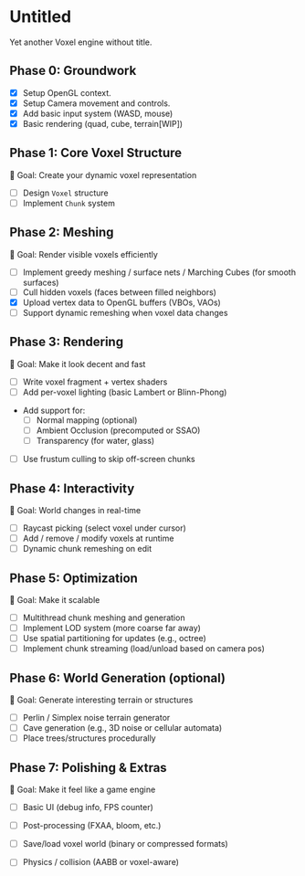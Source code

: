 # Untitled

Yet another Voxel engine without title.

## Phase 0: Groundwork
- [x] Setup OpenGL context.
- [x] Setup Camera movement and controls.
- [x] Add basic input system (WASD, mouse)
- [x] Basic rendering (quad, cube, terrain[WIP])

## Phase 1: Core Voxel Structure
🎯 Goal: Create your dynamic voxel representation
- [ ] Design `Voxel` structure
- [ ] Implement `Chunk` system

## Phase 2: Meshing
🎯 Goal: Render visible voxels efficiently
- [ ] Implement greedy meshing / surface nets / Marching Cubes (for smooth surfaces)
- [ ] Cull hidden voxels (faces between filled neighbors)
- [x] Upload vertex data to OpenGL buffers (VBOs, VAOs)
- [ ] Support dynamic remeshing when voxel data changes

## Phase 3: Rendering
🎯 Goal: Make it look decent and fast
- [ ] Write voxel fragment + vertex shaders
- [ ] Add per-voxel lighting (basic Lambert or Blinn-Phong)
- Add support for:
    - [ ] Normal mapping (optional)
    - [ ] Ambient Occlusion (precomputed or SSAO)
    - [ ] Transparency (for water, glass)
- [ ] Use frustum culling to skip off-screen chunks

## Phase 4: Interactivity
🎯 Goal: World changes in real-time
- [ ] Raycast picking (select voxel under cursor)
- [ ] Add / remove / modify voxels at runtime
- [ ] Dynamic chunk remeshing on edit

## Phase 5: Optimization
🎯 Goal: Make it scalable
- [ ] Multithread chunk meshing and generation
- [ ] Implement LOD system (more coarse far away)
- [ ] Use spatial partitioning for updates (e.g., octree)
- [ ] Implement chunk streaming (load/unload based on camera pos)

## Phase 6: World Generation (optional)
🎯 Goal: Generate interesting terrain or structures
- [ ] Perlin / Simplex noise terrain generator
- [ ] Cave generation (e.g., 3D noise or cellular automata)
- [ ] Place trees/structures procedurally

## Phase 7: Polishing & Extras
🎯 Goal: Make it feel like a game engine
- [ ] Basic UI (debug info, FPS counter)
- [ ] Post-processing (FXAA, bloom, etc.)
- [ ] Save/load voxel world (binary or compressed formats)
- [ ] Physics / collision (AABB or voxel-aware)

